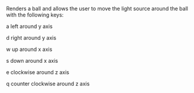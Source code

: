 Renders a ball and allows the user to move the light source around the ball with the following keys:

a  left around y axis

d  right around y axis

w  up around x axis

s  down around x axis

e  clockwise around z axis

q  counter clockwise around z axis
